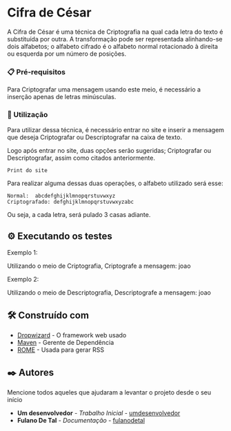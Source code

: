 # Cifra de César

A Cifra de César é uma técnica de Criptografia na qual cada letra do texto é substituída por outra. A transformação pode ser representada alinhando-se dois alfabetos; o alfabeto cifrado é o alfabeto normal rotacionado à direita ou esquerda por um número de posições.


### 📋 Pré-requisitos

Para Criptografar uma mensagem usando este meio, é necessário a inserção apenas de letras minúsculas.


### 🔧 Utilização

Para utilizar dessa técnica, é necessário entrar no site e inserir a mensagem que deseja Criptografar ou Descriptografar na caixa de texto.

Logo após entrar no site, duas opções serão sugeridas; Criptografar ou Descriptografar, assim como citados anteriormente.

```
Print do site
```

Para realizar alguma dessas duas operações, o alfabeto utilizado será esse:

```
Normal:  abcdefghijklmnopqrstuvwxyz
Criptografado: defghijklmnopqrstuvwxyzabc
```
Ou seja, a cada letra, será pulado 3 casas adiante.



## ⚙️ Executando os testes

Exemplo 1:

Utilizando o meio de Criptografia, Criptografe a mensagem: joao

Exemplo 2:

Utilizando o meio de Descriptografia, Descriptografe a mensagem: joao



## 🛠️ Construído com


* [Dropwizard](http://www.dropwizard.io/1.0.2/docs/) - O framework web usado
* [Maven](https://maven.apache.org/) - Gerente de Dependência
* [ROME](https://rometools.github.io/rome/) - Usada para gerar RSS



## ✒️ Autores

Mencione todos aqueles que ajudaram a levantar o projeto desde o seu início

* **Um desenvolvedor** - *Trabalho Inicial* - [umdesenvolvedor](https://github.com/linkParaPerfil)
* **Fulano De Tal** - *Documentação* - [fulanodetal](https://github.com/linkParaPerfil)
